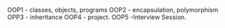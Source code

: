 OOP1 - classes, objects, programs
OOP2 - encapsulation, polymorphism
OPP3 - inheritance
OOP4 - project.
OOP5 -Interview Session.

